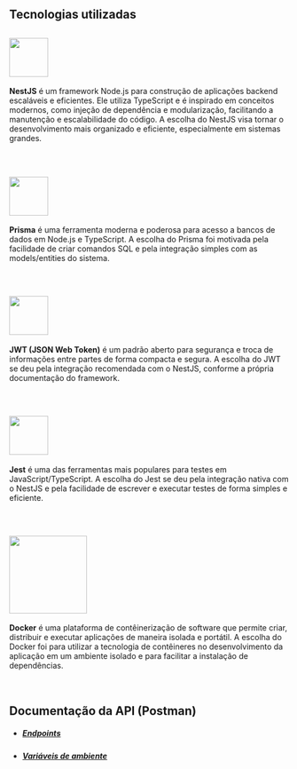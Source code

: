 ## Tecnologias utilizadas

## <img src="https://docs.nestjs.com/assets/logo-small-gradient.svg" width="70" />

**NestJS** é um framework Node.js para construção de aplicações backend escaláveis e eficientes. Ele utiliza TypeScript e é inspirado em conceitos modernos, como injeção de dependência e modularização, facilitando a manutenção e escalabilidade do código. A escolha do NestJS visa tornar o desenvolvimento mais organizado e eficiente, especialmente em sistemas grandes.

<br />

## <img src="https://cdn.freelogovectors.net/wp-content/uploads/2022/01/prisma_logo-freelogovectors.net_.png" width="70" />

**Prisma** é uma ferramenta moderna e poderosa para acesso a bancos de dados em Node.js e TypeScript. A escolha do Prisma foi motivada pela facilidade de criar comandos SQL e pela integração simples com as models/entities do sistema.

<br />

## <img src="https://jwt.io/img/pic_logo.svg" width="70" />

**JWT (JSON Web Token)** é um padrão aberto para segurança e troca de informações entre partes de forma compacta e segura. A escolha do JWT se deu pela integração recomendada com o NestJS, conforme a própria documentação do framework.

<br />

## <img src="https://cdn.iconscout.com/icon/free/png-512/free-jest-logo-icon-download-in-svg-png-gif-file-formats--technology-social-media-company-vol-4-pack-logos-icons-2945020.png?f=webp&w=256" width="70" />

**Jest** é uma das ferramentas mais populares para testes em JavaScript/TypeScript. A escolha do Jest se deu pela integração nativa com o NestJS e pela facilidade de escrever e executar testes de forma simples e eficiente.

<br />

## <img src="https://cdn.worldvectorlogo.com/logos/docker-3.svg" width="140" />

**Docker** é uma plataforma de contêinerização de software que permite criar, distribuir e executar aplicações de maneira isolada e portátil. A escolha do Docker foi para utilizar a tecnologia de contêineres no desenvolvimento da aplicação em um ambiente isolado e para facilitar a instalação de dependências.

<br />

## Documentação da API (Postman)

- ##### [Endpoints](postman/desafio.postman_collection.json)

- ##### [Variáveis de ambiente](postman/desafio.postman_environment.json)

